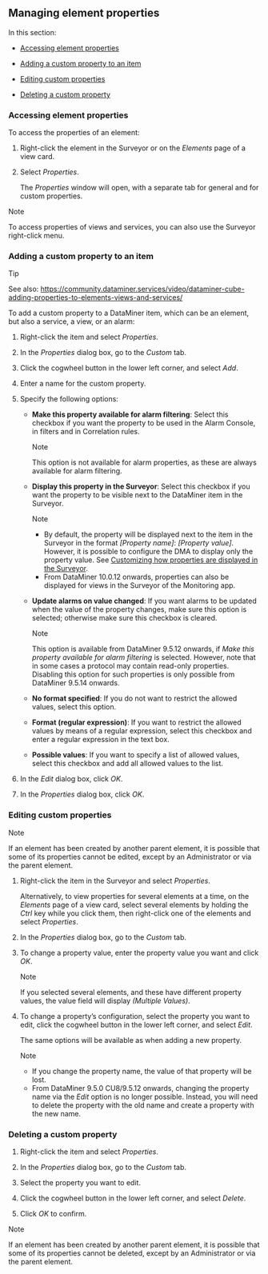 ## Managing element properties

In this section:

- [Accessing element properties](#accessing-element-properties)

- [Adding a custom property to an item](#adding-a-custom-property-to-an-item)

- [Editing custom properties](#editing-custom-properties)

- [Deleting a custom property](#deleting-a-custom-property)

### Accessing element properties

To access the properties of an element:

1. Right-click the element in the Surveyor or on the *Elements* page of a view card.

2. Select *Properties*.

    The *Properties* window will open, with a separate tab for general and for custom properties.

> [!NOTE]
> To access properties of views and services, you can also use the Surveyor right-click menu.

### Adding a custom property to an item

> [!TIP]
> See also:
> <https://community.dataminer.services/video/dataminer-cube-adding-properties-to-elements-views-and-services/>

To add a custom property to a DataMiner item, which can be an element, but also a service, a view, or an alarm:

1. Right-click the item and select *Properties*.

2. In the *Properties* dialog box, go to the *Custom* tab.

3. Click the cogwheel button in the lower left corner, and select *Add*.

4. Enter a name for the custom property.

5. Specify the following options:

    - **Make this property available for alarm filtering**: Select this checkbox if you want the property to be used in the Alarm Console, in filters and in Correlation rules.

        > [!NOTE]
        > This option is not available for alarm properties, as these are always available for alarm filtering.

    - **Display this property in the Surveyor**: Select this checkbox if you want the property to be visible next to the DataMiner item in the Surveyor.

        > [!NOTE]
        > -  By default, the property will be displayed next to the item in the Surveyor in the format *\[Property name\]*: *\[Property value\]*. However, it is possible to configure the DMA to display only the property value. See [Customizing how properties are displayed in the Surveyor](../../part_7/SkylineDataminerFolder/PropertyConfiguration_xml.md#customizing-how-properties-are-displayed-in-the-surveyor).
        > -  From DataMiner 10.0.12 onwards, properties can also be displayed for views in the Surveyor of the Monitoring app.

    - **Update alarms on value changed**: If you want alarms to be updated when the value of the property changes, make sure this option is selected; otherwise make sure this checkbox is cleared.

        > [!NOTE]
        > This option is available from DataMiner 9.5.12 onwards, if *Make this property available for alarm filtering* is selected. However, note that in some cases a protocol may contain read-only properties. Disabling this option for such properties is only possible from DataMiner 9.5.14 onwards.

    - **No format specified**: If you do not want to restrict the allowed values, select this option.

    - **Format (regular expression)**: If you want to restrict the allowed values by means of a regular expression, select this checkbox and enter a regular expression in the text box.

    - **Possible values**: If you want to specify a list of allowed values, select this checkbox and add all allowed values to the list.

6. In the *Edit* dialog box, click *OK*.

7. In the *Properties* dialog box, click *OK*.

### Editing custom properties

> [!NOTE]
> If an element has been created by another parent element, it is possible that some of its properties cannot be edited, except by an Administrator or via the parent element.

1. Right-click the item in the Surveyor and select *Properties*.

    Alternatively, to view properties for several elements at a time, on the *Elements* page of a view card, select several elements by holding the *Ctrl* key while you click them, then right-click one of the elements and select *Properties*.

2. In the *Properties* dialog box, go to the *Custom* tab.

3. To change a property value, enter the property value you want and click *OK*.

    > [!NOTE]
    > If you selected several elements, and these have different property values, the value field will display *(Multiple Values)*.

4. To change a property’s configuration, select the property you want to edit, click the cogwheel button in the lower left corner, and select *Edit*.

    The same options will be available as when adding a new property.

    > [!NOTE]
    > -  If you change the property name, the value of that property will be lost.
    > -  From DataMiner 9.5.0 CU8/9.5.12 onwards, changing the property name via the *Edit* option is no longer possible. Instead, you will need to delete the property with the old name and create a property with the new name.

### Deleting a custom property

1. Right-click the item and select *Properties*.

2. In the *Properties* dialog box, go to the *Custom* tab.

3. Select the property you want to edit.

4. Click the cogwheel button in the lower left corner, and select *Delete*.

5. Click *OK* to confirm.

> [!NOTE]
> If an element has been created by another parent element, it is possible that some of its properties cannot be deleted, except by an Administrator or via the parent element.
>

